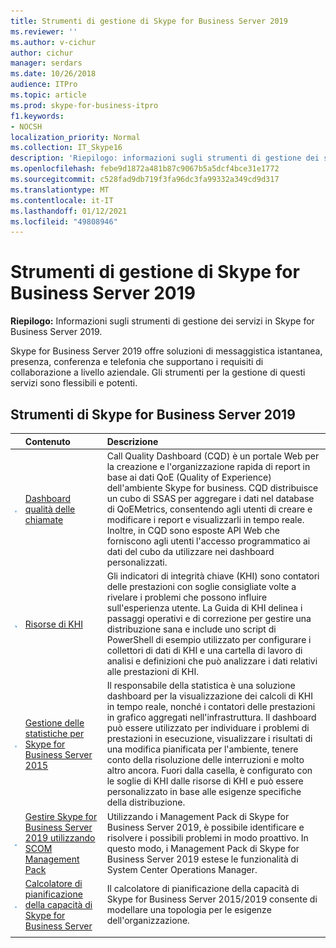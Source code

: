 ```yaml
---
title: Strumenti di gestione di Skype for Business Server 2019
ms.reviewer: ''
ms.author: v-cichur
author: cichur
manager: serdars
ms.date: 10/26/2018
audience: ITPro
ms.topic: article
ms.prod: skype-for-business-itpro
f1.keywords:
- NOCSH
localization_priority: Normal
ms.collection: IT_Skype16
description: 'Riepilogo: informazioni sugli strumenti di gestione dei servizi in Skype for Business Server 2019.'
ms.openlocfilehash: febe9d1872a481b87c9067b5a5dcf4bce31e1772
ms.sourcegitcommit: c528fad9db719f3fa96dc3fa99332a349cd9d317
ms.translationtype: MT
ms.contentlocale: it-IT
ms.lasthandoff: 01/12/2021
ms.locfileid: "49808946"
---
```

# <a name="skype-for-business-server-2019-management-tools"></a>Strumenti di gestione di Skype for Business Server 2019
 
**Riepilogo:** Informazioni sugli strumenti di gestione dei servizi in Skype for Business Server 2019.
  
Skype for Business Server 2019 offre soluzioni di messaggistica istantanea, presenza, conferenza e telefonia che supportano i requisiti di collaborazione a livello aziendale. Gli strumenti per la gestione di questi servizi sono flessibili e potenti.
  
## <a name="skype-for-business-server-2019-tools"></a>Strumenti di Skype for Business Server 2019

||**Contenuto**|**Descrizione**|
|:-----|:-----|:-----|
|![icona del dashboard](../SfbServer/media/144fef0b-3ff0-4298-8b03-978bda9e923b.png)|[Dashboard qualità delle chiamate](https://go.microsoft.com/fwlink/p/?LinkId=534842) <br/> |Call Quality Dashboard (CQD) è un portale Web per la creazione e l'organizzazione rapida di report in base ai dati QoE (Quality of Experience) dell'ambiente Skype for business. CQD distribuisce un cubo di SSAS per aggregare i dati nel database di QoEMetrics, consentendo agli utenti di creare e modificare i report e visualizzarli in tempo reale. Inoltre, in CQD sono esposte API Web che forniscono agli utenti l'accesso programmatico ai dati del cubo da utilizzare nei dashboard personalizzati.  <br/> |
|![icona per KHI](../SfbServer/media/8759b767-b689-4a95-94a5-5b27c5688688.png)|[Risorse di KHI](https://www.microsoft.com/download/details.aspx?id=57519) <br/> |Gli indicatori di integrità chiave (KHI) sono contatori delle prestazioni con soglie consigliate volte a rivelare i problemi che possono influire sull'esperienza utente. La Guida di KHI delinea i passaggi operativi e di correzione per gestire una distribuzione sana e include uno script di PowerShell di esempio utilizzato per configurare i collettori di dati di KHI e una cartella di lavoro di analisi e definizioni che può analizzare i dati relativi alle prestazioni di KHI.  <br/> |
|![icona del dashboard](../SfbServer/media/144fef0b-3ff0-4298-8b03-978bda9e923b.png)|[Gestione delle statistiche per Skype for Business Server 2015](../SfbServer/management-tools/statistics-manager/statistics-manager.md) <br/> |Il responsabile della statistica è una soluzione dashboard per la visualizzazione dei calcoli di KHI in tempo reale, nonché i contatori delle prestazioni in grafico aggregati nell'infrastruttura. Il dashboard può essere utilizzato per individuare i problemi di prestazioni in esecuzione, visualizzare i risultati di una modifica pianificata per l'ambiente, tenere conto della risoluzione delle interruzioni e molto altro ancora. Fuori dalla casella, è configurato con le soglie di KHI dalle risorse di KHI e può essere personalizzato in base alle esigenze specifiche della distribuzione.  <br/> |
|![Icona SCOM](../SfbServer/media/3a7601cb-dd2f-4606-8a3b-07c7abdc091a.png)|[Gestire Skype for Business Server 2019 utilizzando SCOM Management Pack](tools/scom-management-pack-use-2019.md) <br/> |Utilizzando i Management Pack di Skype for Business Server 2019, è possibile identificare e risolvere i possibili problemi in modo proattivo. In questo modo, i Management Pack di Skype for Business Server 2019 estese le funzionalità di System Center Operations Manager.  <br/> |
|![icona del dashboard](../SfbServer/media/144fef0b-3ff0-4298-8b03-978bda9e923b.png)|[Calcolatore di pianificazione della capacità di Skype for Business Server](../SfbServer/management-tools/capacity-planning-calculator.md) <br/> |Il calcolatore di pianificazione della capacità di Skype for Business Server 2015/2019 consente di modellare una topologia per le esigenze dell'organizzazione.  <br/> |
||
